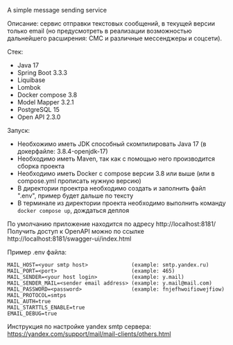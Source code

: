 A simple message sending service

Описание:
сервис отправки текстовых сообщений, в текущей версии только email (но предусмотреть в реализации возможностью дальнейшего расширения: СМС и различные мессенджеры и соцсети). 

Стек:
 - Java 17
 - Spring Boot 3.3.3
 - Liquibase
 - Lombok
 - Docker compose 3.8
 - Model Mapper 3.2.1
 - PostgreSQL 15
 - Open API 2.3.0

Запуск:
 - Необхожимо иметь JDK способный скомпилировать Java 17 (в докерфайле: 3.8.4-openjdk-17)
 - Необходимо иметь Maven, так как с помощью него производится сборка проекта
 - Необходимо иметь Docker с compose версии 3.8 или выше (или в compose.yml прописать нужную версию)
 - В директории проектра необходимо создать и заполнить файл ".env", пример будет дальше по тексту
 - В терминале из директории проекта необходимо выполнить команду ``` docker compose up ```, дождаться деплоя

По умолчанию приложение находится по адресу http://localhost:8181/ \
Получить доступ к OpenAPI можно по ссылке http://localhost:8181/swagger-ui/index.html

Пример .env файла: 
```dosini
MAIL_HOST=<your smtp host>              (example: smtp.yandex.ru)
MAIL_PORT=<port>                        (example: 465)
MAIL_SENDER=<your host login>           (example: y.mail)
MAIL_SENDER_MAIL=<sender email address> (example: y.mail@mail.com)
MAIL_PASSWORD=<password>                (example: fnjefhwoifiowejfiow)           
MAIL_PROTOCOL=smtps
MAIL_AUTH=true
MAIL_STARTTLS_ENABLE=true
EMAIL_DEBUG=true
```

Инструкция по настройке yandex smtp сервера: https://yandex.com/support/mail/mail-clients/others.html
